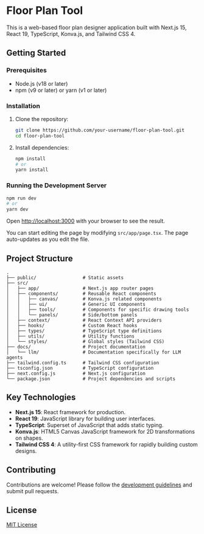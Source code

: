 # Floor Plan Tool

This is a web-based floor plan designer application built with Next.js 15, React 19, TypeScript, Konva.js, and Tailwind CSS 4.

## Getting Started

### Prerequisites

- Node.js (v18 or later)
- npm (v9 or later) or yarn (v1 or later)

### Installation

1. Clone the repository:
   ```bash
   git clone https://github.com/your-username/floor-plan-tool.git
   cd floor-plan-tool
   ```

2. Install dependencies:
   ```bash
   npm install
   # or
   yarn install
   ```

### Running the Development Server

```bash
npm run dev
# or
yarn dev
```

Open [http://localhost:3000](http://localhost:3000) with your browser to see the result.

You can start editing the page by modifying `src/app/page.tsx`. The page auto-updates as you edit the file.

## Project Structure

```
.
├── public/                 # Static assets
├── src/
│   ├── app/                # Next.js app router pages
│   ├── components/         # Reusable React components
│   │   ├── canvas/         # Konva.js related components
│   │   ├── ui/             # Generic UI components
│   │   ├── tools/          # Components for specific drawing tools
│   │   └── panels/         # Side/bottom panels
│   ├── context/            # React Context API providers
│   ├── hooks/              # Custom React hooks
│   ├── types/              # TypeScript type definitions
│   ├── utils/              # Utility functions
│   └── styles/             # Global styles (Tailwind CSS)
├── docs/                   # Project documentation
│   └── llm/                # Documentation specifically for LLM agents
├── tailwind.config.ts      # Tailwind CSS configuration
├── tsconfig.json           # TypeScript configuration
├── next.config.js          # Next.js configuration
└── package.json            # Project dependencies and scripts
```

## Key Technologies

- **Next.js 15**: React framework for production.
- **React 19**: JavaScript library for building user interfaces.
- **TypeScript**: Superset of JavaScript that adds static typing.
- **Konva.js**: HTML5 Canvas JavaScript framework for 2D transformations on shapes.
- **Tailwind CSS 4**: A utility-first CSS framework for rapidly building custom designs.

## Contributing

Contributions are welcome! Please follow the [development guidelines](docs/llm/development-guide.md) and submit pull requests.

## License

[MIT License](LICENSE)